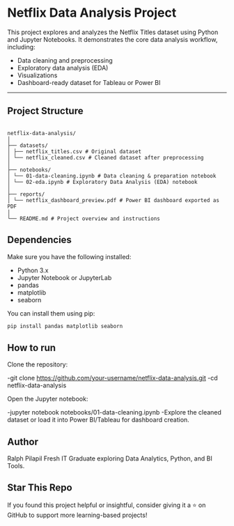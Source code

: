 # Netflix Data Analysis Project

This project explores and analyzes the Netflix Titles dataset using Python and Jupyter Notebooks. It demonstrates the core data analysis workflow, including:

- Data cleaning and preprocessing  
- Exploratory data analysis (EDA)  
- Visualizations  
- Dashboard-ready dataset for Tableau or Power BI  

---

## Project Structure

```

netflix-data-analysis/
│
├── datasets/
│ ├── netflix_titles.csv # Original dataset
│ └── netflix_cleaned.csv # Cleaned dataset after preprocessing
│
├── notebooks/
│ └── 01-data-cleaning.ipynb # Data cleaning & preparation notebook
│ └── 02-eda.ipynb # Exploratory Data Analysis (EDA) notebook
│
├── reports/
│ └── netflix_dashboard_preview.pdf # Power BI dashboard exported as PDF
│
└── README.md # Project overview and instructions

```
## Dependencies

Make sure you have the following installed:

- Python 3.x  
- Jupyter Notebook or JupyterLab  
- pandas  
- matplotlib  
- seaborn  

You can install them using pip:

```bash
pip install pandas matplotlib seaborn
```

## How to run
Clone the repository:

-git clone https://github.com/your-username/netflix-data-analysis.git
-cd netflix-data-analysis

Open the Jupyter notebook:

-jupyter notebook notebooks/01-data-cleaning.ipynb
-Explore the cleaned dataset or load it into Power BI/Tableau for dashboard creation.

## Author
Ralph Pilapil
Fresh IT Graduate exploring Data Analytics, Python, and BI Tools.

##  Star This Repo
If you found this project helpful or insightful, consider giving it a ⭐ on GitHub to support more learning-based projects!
